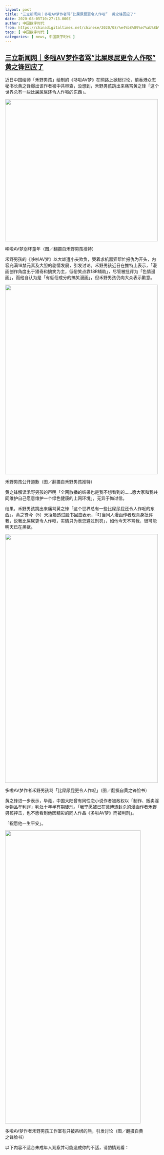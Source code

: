 ```yaml
---
layout: post
title: "三立新闻网｜多啦AV梦作者骂“比屎尿屁更令人作呕”  黄之锋回应了"
date: 2020-08-05T10:27:13.000Z
author: 中国数字时代
from: https://chinadigitaltimes.net/chinese/2020/08/%e4%b8%89%e7%ab%8b%e6%96%b0%e9%97%bb%e7%bd%91%ef%bd%9c%e5%a4%9a%e5%95%a6av%e6%a2%a6%e4%bd%9c%e8%80%85%e9%aa%82%e6%af%94%e5%b1%8e%e5%b0%bf%e5%b1%81%e6%9b%b4%e4%bb%a4%e4%ba%ba%e4%bd%9c%e5%91%95/
tags: [ 中国数字时代 ]
categories: [ news, 中国数字时代 ]
---
```

<!--1596623233000-->
[三立新闻网｜多啦AV梦作者骂“比屎尿屁更令人作呕”  黄之锋回应了](https://chinadigitaltimes.net/chinese/2020/08/%e4%b8%89%e7%ab%8b%e6%96%b0%e9%97%bb%e7%bd%91%ef%bd%9c%e5%a4%9a%e5%95%a6av%e6%a2%a6%e4%bd%9c%e8%80%85%e9%aa%82%e6%af%94%e5%b1%8e%e5%b0%bf%e5%b1%81%e6%9b%b4%e4%bb%a4%e4%ba%ba%e4%bd%9c%e5%91%95/)
------

<div>
<p>近日中国绘师「禾野男孩」绘制的《哆啦AV梦》在网路上掀起讨论，前香港众志秘书长黄之锋爆出该作者被中共审查，没想到，禾野男孩跳出来痛骂黄之锋「这个世界总有一些比屎尿屁还令人作呕的东西」。</p><div id="attachment_651751" style="width: 510px" class="wp-caption aligncenter"><img aria-describedby="caption-attachment-651751" class="wp-image-651751" src="https://chinadigitaltimes.net/chinese/files/2020/08/哆啦AV梦.jpg" alt="" width="500" height="466" srcset="https://chinadigitaltimes.net/chinese/files/2020/08/哆啦AV梦.jpg 800w, https://chinadigitaltimes.net/chinese/files/2020/08/哆啦AV梦-300x279.jpg 300w, https://chinadigitaltimes.net/chinese/files/2020/08/哆啦AV梦-768x715.jpg 768w" sizes="(max-width: 500px) 100vw, 500px" /><p id="caption-attachment-651751" class="wp-caption-text">哆啦AV梦崩坏童年（图／翻摄自禾野男孩推特）</p></div><p>禾野男孩的《哆啦AV梦》以大雄遭小夫欺负，哭着求机器猫帮忙报仇为开头，内容充满18禁元素及大胆的剧情发展，引发讨论。禾野男孩近日在推特上表示，「漫画创作角度出于猎奇和搞笑为主，低俗笑点靠18R辅助」，尽管被批评为「色情漫画」，而他自认为是「有低俗成分的搞笑漫画」，但禾野男孩仍向大众表示歉意。</p><div id="attachment_651752" style="width: 510px" class="wp-caption aligncenter"><img aria-describedby="caption-attachment-651752" class="wp-image-651752" src="https://chinadigitaltimes.net/chinese/files/2020/08/哆啦AV梦2.jpg" alt="" width="500" height="621" srcset="https://chinadigitaltimes.net/chinese/files/2020/08/哆啦AV梦2.jpg 800w, https://chinadigitaltimes.net/chinese/files/2020/08/哆啦AV梦2-242x300.jpg 242w, https://chinadigitaltimes.net/chinese/files/2020/08/哆啦AV梦2-768x953.jpg 768w" sizes="(max-width: 500px) 100vw, 500px" /><p id="caption-attachment-651752" class="wp-caption-text">禾野男孩公开道歉（图／翻摄自禾野男孩推特）</p></div><p>黄之锋解读禾野男孩的声明「全网散播的结果也是我不想看到的……愿大家和我共同维护自己愿意维护一个绿色健康的上网环境」，无异于悔过信。</p><p>结果，禾野男孩跳出来痛骂黄之锋「这个世界总有一些比屎尿屁还令人作呕的东西」。黄之锋今（5）天凌晨透过脸书回应表示，「叮当同人漫画作者现真身批评我，说我比屎尿更令人作呕，实情只为表忠避过刑罚」，如他今天不骂我，很可能明天已在黑狱。</p><div id="attachment_651753" style="width: 510px" class="wp-caption aligncenter"><img aria-describedby="caption-attachment-651753" class="wp-image-651753" src="https://chinadigitaltimes.net/chinese/files/2020/08/哆啦AV梦3.jpg" alt="" width="500" height="815" srcset="https://chinadigitaltimes.net/chinese/files/2020/08/哆啦AV梦3.jpg 589w, https://chinadigitaltimes.net/chinese/files/2020/08/哆啦AV梦3-184x300.jpg 184w" sizes="(max-width: 500px) 100vw, 500px" /><p id="caption-attachment-651753" class="wp-caption-text">多啦AV梦作者禾野男孩骂「比屎尿屁更令人作呕」（图／翻摄自黄之锋脸书）</p></div><p>黄之锋进一步表示，毕竟，中国大陆曾有同性恋小说作者被政权以「制作、贩卖淫秽物品牟利罪」判处十年半有期徒刑。「我宁愿被已在微博遭封杀的漫画作者禾野男孩抨击，也不愿看到他因精彩的同人作品《多啦AV梦》而被判刑」。</p><p>「祝愿他一生平安」。</p><div id="attachment_651754" style="width: 454px" class="wp-caption aligncenter"><img aria-describedby="caption-attachment-651754" class="size-full wp-image-651754" src="https://chinadigitaltimes.net/chinese/files/2020/08/哆啦AV梦4.jpg" alt="" width="444" height="960" srcset="https://chinadigitaltimes.net/chinese/files/2020/08/哆啦AV梦4.jpg 444w, https://chinadigitaltimes.net/chinese/files/2020/08/哆啦AV梦4-139x300.jpg 139w" sizes="(max-width: 444px) 100vw, 444px" /><p id="caption-attachment-651754" class="wp-caption-text">多啦AV梦作者禾野男孩工作室有只被吊绑的熊，引发讨论（图／翻摄自黄之锋脸书）</p></div><p>以下内容不适合未成年人观察并可能造成你的不适，请酌情观看：</p><p>&nbsp;</p><p>&nbsp;</p><p>&nbsp;</p><p>&nbsp;</p><p>&nbsp;</p><p>&nbsp;</p><p>&nbsp;</p><blockquote class="twitter-tweet" data-width="550" data-dnt="true"><p lang="zh" dir="ltr">哆啦AV梦 8.1事件<br />微博画师（MMMMM_禾野男孩）创作的搞基版哆啦A梦同人<br />Pixiv图源*需注册：<a href="https://t.co/TcPF0PZaeh">https://t.co/TcPF0PZaeh</a></p><p>图片 4/6 <a href="https://t.co/1diCL4bsPk">pic.twitter.com/1diCL4bsPk</a></p><p>&mdash; weirdshithole (@weirdshithole) <a href="https://twitter.com/weirdshithole/status/1289940649857318913?ref_src=twsrc%5Etfw">August 2, 2020</a></p></blockquote><p><script async src="https://platform.twitter.com/widgets.js" charset="utf-8"></script></p>
</div>
